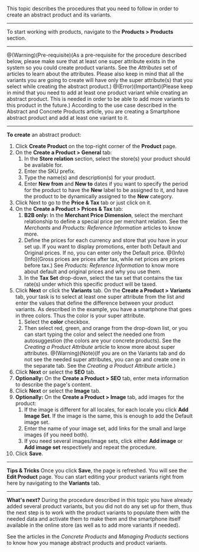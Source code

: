 This topic describes the procedures that you need to follow in order to create an abstract product and its variants.
***
To start working with products, navigate to the **Products > Products** section.
***
@(Warning)(Pre-requisite)(As a pre-requisite for the procedure described below, please make sure that at least one super attribute exists in the system so you could create product variants. See the _Attributes_ set of articles to learn about the attributes. Please also keep in mind that all the variants you are going to create will have only the super attribute(s) that you select while creating the abstract product.)
@(Error)(Important)(Please keep in mind that you need to add at least one product variant while creating an abstract product. This is needed in order to be able to add more variants to this product in the future.)
According to the use case described in the Abstract and Concrete Products article, you are creating a Smartphone abstract product and add at least one variant to it.
***
**To create** an abstract product:
1. Click **Create Product** on the top-right corner of the **Product** page.
2. On the **Create a Product > General** tab:
    1. In the **Store relation** section, select the store(s) your product should be available for.
    2. Enter the SKU prefix.
    3. Type the name(s) and description(s) for your product.
    4. Enter **New from** and **New to** dates if you want to specify the period for the product to have the **New** label to be assigned to it, and have the product to be dynamically assigned to the **New** category.
3. Click Next to go to the **Price & Tax** tab or just click on it.
4. On the **Create a Product > Prices & Tax** tab:
    1. **B2B only:** In the **Merchant Price Dimension**, select the merchant relationship to define a special price per merchant relation. See the _Merchants_ and _Products: Reference Information_ articles to know more.
    2. Define the prices for each currency and store that you have in your set up. If you want to display promotions, enter both Default and Original prices. If no, you can enter only the Default price.
    @(Info)(Info)(Gross prices are prices after tax, while net prices are prices before tax.)
    See _Products: Reference Information_ to know more about default and original prices and why you use them.
    3. In the **Tax Set** drop-down, select the tax set that contains the tax rate(s) under which this specific product will be taxed.
5. Click **Next** or click the **Variants** tab.
    On the **Create a Product > Variants** tab, your task is to select at least one super attribute from the list and enter the values that define the difference between your product variants. 
As described in the example, you have a smartphone that goes in three colors. Thus the color is your super attribute. 
    1. Select the **color** checkbox. 
    2. Then select red, green, and orange from the drop-down list, or you can start typing the color and select the needed one from autosuggestion (the colors are your concrete products). See the _Creating a Product Attribute_ article to know more about super attributes.
    @(Warning)(Note)(If you are on the Variants tab and do not see the needed super attributes, you can go and create one in the separate tab. See the _Creating a Product Attribute_ article.)
 6. Click **Next** or select the **SEO** tab.
 7. **Optionally:** On the **Create a Product > SEO** tab, enter meta information to describe the page's content. 
 8.  Click **Next** or select the **Image** tab.
 9.  **Optionally:** On the **Create a Product > Image** tab, add images for the product:
        1.  If the image is different for all locales, for each locale you click **Add Image Set**. If the image is the same, this is enough to add the Default image set.
        2.  Enter the name of your image set, add links for the small and large images (if you need both). 
       3.  If you need several images/image sets, click either **Add image** or **Add image set** respectively and repeat the procedure.
10. Click **Save**.
***
**Tips & Tricks**
Once you click **Save**, the page is refreshed. You will see the **Edit Product** page. You can start editing your product variants right from here by navigating to the **Variants** tab.
***
**What's next?**
During the procedure described in this topic you have already added several product variants, but you did not do any set up for them, thus the next step is to work with the product variants to populate them with the needed data and activate them to make them and the smartphone itself available in the online store (as well as to add more variants if needed). 

See the articles in the _Concrete Products_ and _Managing Products_ sections to know how you manage abstract products and product variants.